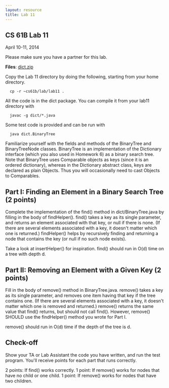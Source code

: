 ```yaml
---
layout: resource
title: Lab 11
---
```

CS 61B Lab 11
-------------
April 10-11, 2014

Please make sure you have a partner for this lab.

**Files**: <a href="dict.zip">dict.zip</a>

Copy the Lab 11 directory by doing the following, starting from your home
directory.

	  cp -r ~cs61b/lab/lab11 .

All the code is in the dict package.  You can compile it from your lab11
directory with

	  javac -g dict/*.java

Some test code is provided and can be run with

	  java dict.BinaryTree

Familiarize yourself with the fields and methods of the BinaryTree and
BinaryTreeNode classes.  BinaryTree is an implementation of the Dictionary
interface (which you also used in Homework 6) as a binary search tree.
Note that BinaryTree uses Comparable objects as keys (since it is an ordered
dictionary), whereas in the Dictionary abstract class, keys are declared as
plain Objects.  Thus you will occasionally need to cast Objects to Comparables.

Part I:  Finding an Element in a Binary Search Tree (2 points)
--------------------------------------------------------------
Complete the implementation of the find() method in dict/BinaryTree.java by
filling in the body of findHelper().  find() takes a key as its single
parameter, and returns an element associated with that key, or null if there is
none.  (If there are several elements associated with a key, it doesn't matter
which one is returned.)  findHelper() helps by recursively finding and
returning a node that contains the key (or null if no such node exists).

Take a look at insertHelper() for inspiration.  find() should run in O(d) time
on a tree with depth d.

Part II:  Removing an Element with a Given Key (2 points)
---------------------------------------------------------
Fill in the body of remove() method in BinaryTree.java.  remove() takes a key
as its single parameter, and removes one item having that key if the tree
contains one.  (If there are several elements associated with a key, it doesn't
matter which one is removed and returned.)  remove() returns the same value
that find() returns, but should not call find().  However, remove() SHOULD use
the findHelper() method you wrote for Part I.

remove() should run in O(d) time if the depth of the tree is d.

Check-off
---------
Show your TA or Lab Assistant the code you have written, and run the test
program.  You'll receive points for each part that runs correctly.

2 points:  If find() works correctly.
1 point:   If remove() works for nodes that have no child or one child.
1 point:   If remove() works for nodes that have two children.
